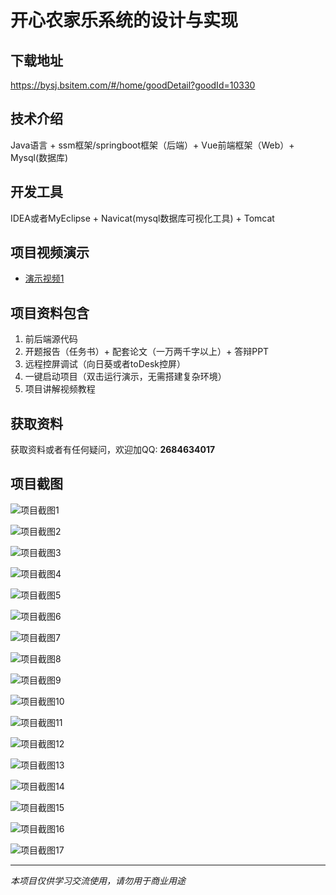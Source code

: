 # 开心农家乐系统的设计与实现

## 下载地址
https://bysj.bsitem.com/#/home/goodDetail?goodId=10330

## 技术介绍
Java语言 + ssm框架/springboot框架（后端）+ Vue前端框架（Web）+ Mysql(数据库)

## 开发工具
IDEA或者MyEclipse + Navicat(mysql数据库可视化工具) + Tomcat

## 项目视频演示
- [演示视频1](https://graduation-images.oss-cn-beijing.aliyuncs.com/videos/828%E5%A5%97ssm%E5%BD%95%E5%83%8F/10330_ssm174%E5%BC%80%E5%BF%83%E5%86%9C%E5%AE%B6%E4%B9%90%E7%B3%BB%E7%BB%9F%E7%9A%84%E8%AE%BE%E8%AE%A1%E4%B8%8E%E5%AE%9E%E7%8E%B0%E5%BD%95%E5%83%8F.mp4)

## 项目资料包含
1. 前后端源代码
2. 开题报告（任务书）+ 配套论文（一万两千字以上）+ 答辩PPT
3. 远程控屏调试（向日葵或者toDesk控屏）
4. 一键启动项目（双击运行演示，无需搭建复杂环境）
5. 项目讲解视频教程

## 获取资料
获取资料或者有任何疑问，欢迎加QQ: **2684634017**

## 项目截图
![项目截图1](https://graduation-images.oss-cn-beijing.aliyuncs.com/图片/10330/毕设论坛项目主图.jpg)

![项目截图2](https://graduation-images.oss-cn-beijing.aliyuncs.com/图片/10330/1.png)

![项目截图3](https://graduation-images.oss-cn-beijing.aliyuncs.com/图片/10330/2.png)

![项目截图4](https://graduation-images.oss-cn-beijing.aliyuncs.com/图片/10330/3.png)

![项目截图5](https://graduation-images.oss-cn-beijing.aliyuncs.com/图片/10330/4.png)

![项目截图6](https://graduation-images.oss-cn-beijing.aliyuncs.com/图片/10330/5.png)

![项目截图7](https://graduation-images.oss-cn-beijing.aliyuncs.com/图片/10330/6.png)

![项目截图8](https://graduation-images.oss-cn-beijing.aliyuncs.com/图片/10330/7.png)

![项目截图9](https://graduation-images.oss-cn-beijing.aliyuncs.com/图片/10330/8.png)

![项目截图10](https://graduation-images.oss-cn-beijing.aliyuncs.com/图片/10330/9.png)

![项目截图11](https://graduation-images.oss-cn-beijing.aliyuncs.com/图片/10330/10.png)

![项目截图12](https://graduation-images.oss-cn-beijing.aliyuncs.com/图片/10330/11.png)

![项目截图13](https://graduation-images.oss-cn-beijing.aliyuncs.com/图片/10330/12.png)

![项目截图14](https://graduation-images.oss-cn-beijing.aliyuncs.com/图片/10330/13.png)

![项目截图15](https://graduation-images.oss-cn-beijing.aliyuncs.com/图片/10330/14.png)

![项目截图16](https://graduation-images.oss-cn-beijing.aliyuncs.com/图片/10330/15.png)

![项目截图17](https://graduation-images.oss-cn-beijing.aliyuncs.com/图片/10330/16.png)

---
*本项目仅供学习交流使用，请勿用于商业用途*
